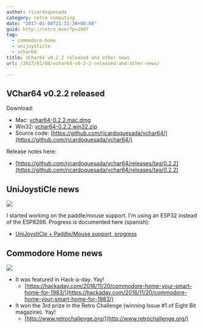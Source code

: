 ```yaml
---
author: ricardoquesada
category: retro computing
date: "2017-01-08T21:31:38+00:00"
guid: http://retro.moe/?p=1987
tag:
  - commodore-home
  - unijoysticle
  - vchar64
title: VChar64 v0.2.2 released and other news
url: /2017/01/08/vchar64-v0-2-2-released-and-other-news/

---
```

## VChar64 v0.2.2 released

Download:

- Mac: [vchar64-0.2.2.mac.dmg](https://github.com/ricardoquesada/vchar64/releases/download/0.2.2/vchar64-0.2.2.mac.dmg)
- Win32: [vchar64-0.2.2.win32.zip](https://github.com/ricardoquesada/vchar64/releases/download/0.2.2/vchar64-0.2.2.win32.zip)
- Source code: [https://github.com/ricardoquesada/vchar64/](https://github.com/ricardoquesada/vchar64/)

Release notes here:

- [https://github.com/ricardoquesada/vchar64/releases/tag/0.2.2](https://github.com/ricardoquesada/vchar64/releases/tag/0.2.2)

## UniJoystiCle news

![](https://lh3.googleusercontent.com/WhrpdiAhtgwmjGQTN3pVO6bDTtDo77s5tTkDMXoWUA08P96vsLMkjNweXlw-_UoFZelzCkZXae6rRuDSPaEYTG5-7sVQAs-BAGh_jiACvRuFQNvFG2BaKkGHO589fXq-lctpcfg=-no?authuser=0)

I started working on the paddle/mouse support. I'm using an ESP32 instead of the ESP8266. Progress is documented here (spanish):

- [UniJoystiCle + Paddle/Mouse support  progress](http://retroinvaders.com/commodoremania/foro/index.php/topic,1708.msg25518/)

## Commodore Home news

![](https://lh3.googleusercontent.com/kWYsMVfklNNRB3Zs5umuXGaLOkzfZcV6Rwd1ixvilHi4-cXZdXePNUAOiv2WLUbtNYMOjP2wHxtqo_ijpeku9a7DDn4eYkDVPS2YSa8tB3HIOenqsVFX4fvr_S9nK2mxaHAiIBs=-no?authuser=0)

- It was featured in Hack-a-day. Yay!
  - [https://hackaday.com/2016/11/20/commodore-home-your-smart-home-for-1983/](https://hackaday.com/2016/11/20/commodore-home-your-smart-home-for-1983/)
- It won the 3rd prize in the Retro Challenge (winning Issue #1 of Eight Bit magazine). Yay!
  - [http://www.retrochallenge.org/](http://www.retrochallenge.org/)
